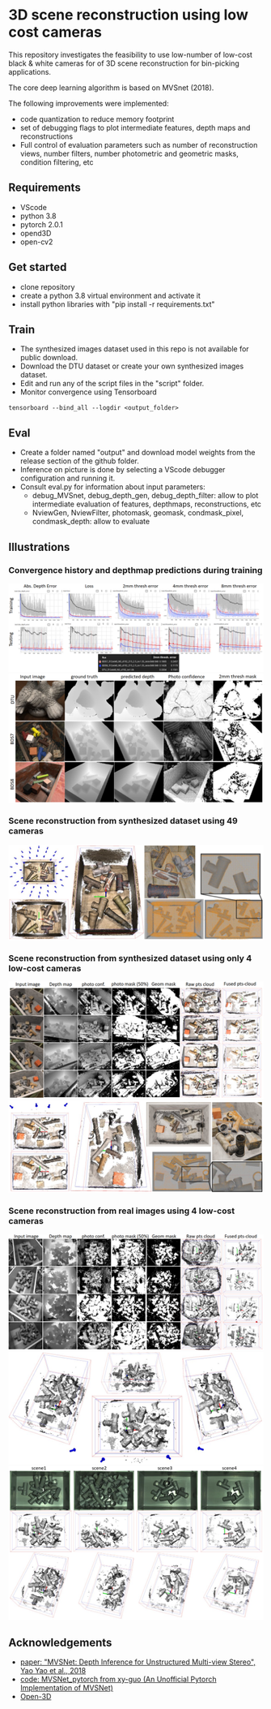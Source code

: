 # 3D scene reconstruction using low cost cameras

This repository investigates the feasibility to use low-number of low-cost black & white cameras for of 3D scene reconstruction for bin-picking applications.

The core deep learning algorithm is based on MVSnet (2018).  

The following improvements were implemented:
- code quantization to reduce memory footprint
- set of debugging flags to plot intermediate features, depth maps and reconstructions
- Full control of evaluation parameters such as number of reconstruction views, number filters, number photometric and geometric masks, condition filtering, etc


## Requirements

- VScode
- python 3.8
- pytorch 2.0.1
- opend3D
- open-cv2
  
## Get started

- clone repository
- create a python 3.8 virtual environment and activate it
- install python libraries with "pip install -r requirements.txt"

## Train
- The synthesized images dataset used in this repo is not available for public download.
- Download the DTU dataset or create your own synthesized images dataset. 
- Edit and run any of the script files in the "script" folder.
- Monitor convergence using Tensorboard
```
tensorboard --bind_all --logdir <output_folder>
```

## Eval
- Create a folder named "output" and download model weights from the release section of the github folder.
- Inference on picture is done by selecting a VScode debugger configuration and running it.  
- Consult eval.py for information about input parameters:  
  - debug_MVSnet, debug_depth_gen, debug_depth_filter: allow to plot intermediate evaluation of features, depthmaps, reconstructions, etc
  - NviewGen, NviewFilter, photomask, geomask, condmask_pixel, condmask_depth: allow to evaluate

## Illustrations
### Convergence history and depthmap predictions during training
![Convergence history](pictures/MVSnet_cvg_history_BDS8.png)
![depthmap predictions during training](pictures/MVSnet_cvg_img_BDS8.png)
### Scene reconstruction from synthesized dataset using 49 cameras
![Scene reconstruction](pictures/MVSnet_BDS8_s175_49cams.png)
### Scene reconstruction from synthesized dataset using only 4 low-cost cameras
![Scene reconstruction 4 cameras](pictures/MVSnet_BDS8_s183_4cams_depthmaps.png)
![Scene reconstruction 4 cameras](pictures/MVSnet_BDS8_s183_4cams.png)
### Scene reconstruction from real images using 4 low-cost cameras
![real images depthmap predictions](pictures/MVSnet_Bin_BDS8_overhead03_depthmaps.png)
![real images scene reconstruction](pictures/MVSnet_Bin_BDS8_overhead03_scene1_4cams.png)
![Comaprison of scene reconstructions](pictures/MVSnet_Bin_BDS8_overhead03_scenes_comparison.png)

## Acknowledgements

- [paper: "MVSNet: Depth Inference for Unstructured Multi-view Stereo", Yao Yao et al., 2018](https://arxiv.org/abs/1804.02505)
- [code: MVSNet_pytorch from xy-guo (An Unofficial Pytorch Implementation of MVSNet)](https://github.com/xy-guo/MVSNet_pytorch)
- [Open-3D](https://www.open3d.org/docs/0.12.0/index.html)

